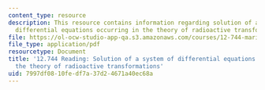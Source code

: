 ```yaml
---
content_type: resource
description: This resource contains information regarding solution of a system of
  differential equations occurring in the theory of radioactive transformations.
file: https://ol-ocw-studio-app-qa.s3.amazonaws.com/courses/12-744-marine-isotope-chemistry-fall-2012/7997df0810fedf7a37d24671a40ec68a_MIT12_744F12_rd1910Btmn.pdf
file_type: application/pdf
resourcetype: Document
title: '12.744 Reading: Solution of a system of differential equations occurring in
  the theory of radioactive transformations'
uid: 7997df08-10fe-df7a-37d2-4671a40ec68a
---
```

